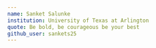 ```yaml
---
name: Sanket Salunke
institution: University of Texas at Arlington
quote: Be bold, be courageous be your best
github_user: sankets25
---
```

